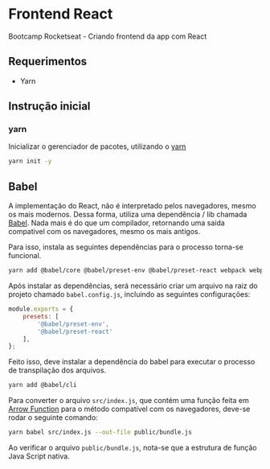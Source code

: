 # Frontend React

Bootcamp Rocketseat - Criando frontend da app com React

## Requerimentos

* Yarn

## Instrução inicial

### yarn

Inicializar o gerenciador de pacotes, utilizando o [yarn](https://yarnpkg.com/)

```bash
yarn init -y
```

## Babel

A implementação do React, não é interpretado pelos navegadores, mesmo os mais modernos. Dessa forma, utiliza uma dependência / lib chamada [Babel](https://babeljs.io/). Nada mais é do que um compilador, retornando uma saída compativel com os navegadores, mesmo os mais antigos.

Para isso, instala as seguintes dependências para o processo torna-se funcional.

```bash
yarn add @babel/core @babel/preset-env @babel/preset-react webpack webpack-cli
```

Após instalar as dependências, será necessário criar um arquivo na raiz do projeto chamado `babel.config.js`, incluindo as seguintes configurações:

```javascript
module.exports = {
    presets: [
        '@babel/preset-env',
        '@babel/preset-react'
    ],
};
```

Feito isso, deve instalar a dependência do babel para executar o processo de transpilação dos arquivos.

```bash
yarn add @babel/cli
```

Para converter o arquivo `src/index.js`, que contém uma função feita em [Arrow Function](https://www.w3schools.com/js/js_arrow_function.asp) para o método compatível com os navegadores, deve-se rodar o seguinte comando:

```bash
yarn babel src/index.js --out-file public/bundle.js
```

Ao verificar o arquivo `public/bundle.js`, nota-se que a estrutura de função Java Script nativa.
